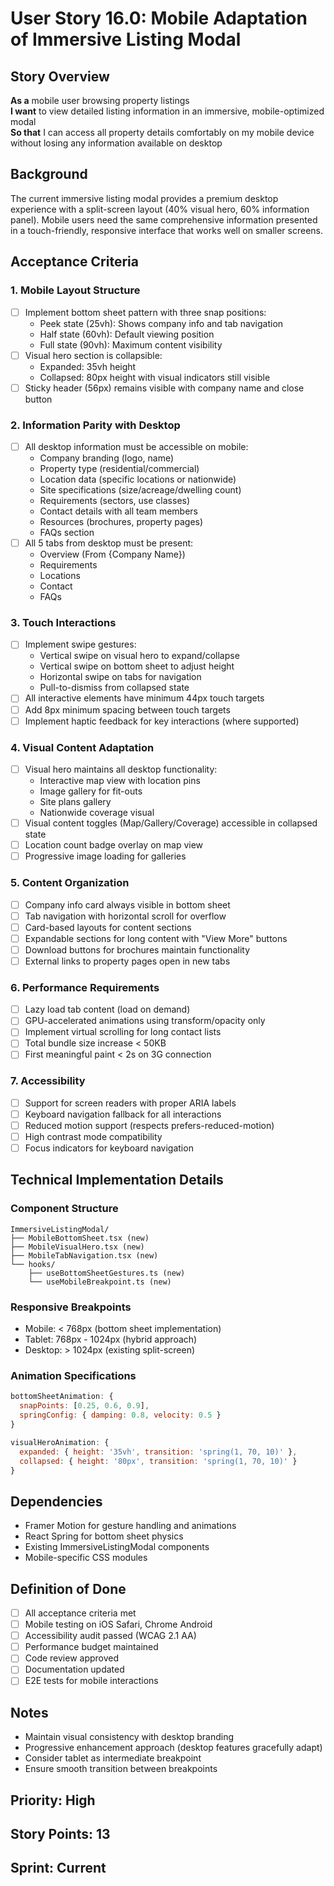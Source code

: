 # User Story 16.0: Mobile Adaptation of Immersive Listing Modal

## Story Overview
**As a** mobile user browsing property listings  
**I want** to view detailed listing information in an immersive, mobile-optimized modal  
**So that** I can access all property details comfortably on my mobile device without losing any information available on desktop

## Background
The current immersive listing modal provides a premium desktop experience with a split-screen layout (40% visual hero, 60% information panel). Mobile users need the same comprehensive information presented in a touch-friendly, responsive interface that works well on smaller screens.

## Acceptance Criteria

### 1. Mobile Layout Structure
- [ ] Implement bottom sheet pattern with three snap positions:
  - Peek state (25vh): Shows company info and tab navigation
  - Half state (60vh): Default viewing position
  - Full state (90vh): Maximum content visibility
- [ ] Visual hero section is collapsible:
  - Expanded: 35vh height
  - Collapsed: 80px height with visual indicators still visible
- [ ] Sticky header (56px) remains visible with company name and close button

### 2. Information Parity with Desktop
- [ ] All desktop information must be accessible on mobile:
  - Company branding (logo, name)
  - Property type (residential/commercial)
  - Location data (specific locations or nationwide)
  - Site specifications (size/acreage/dwelling count)
  - Requirements (sectors, use classes)
  - Contact details with all team members
  - Resources (brochures, property pages)
  - FAQs section
- [ ] All 5 tabs from desktop must be present:
  - Overview (From {Company Name})
  - Requirements
  - Locations
  - Contact
  - FAQs

### 3. Touch Interactions
- [ ] Implement swipe gestures:
  - Vertical swipe on visual hero to expand/collapse
  - Vertical swipe on bottom sheet to adjust height
  - Horizontal swipe on tabs for navigation
  - Pull-to-dismiss from collapsed state
- [ ] All interactive elements have minimum 44px touch targets
- [ ] Add 8px minimum spacing between touch targets
- [ ] Implement haptic feedback for key interactions (where supported)

### 4. Visual Content Adaptation
- [ ] Visual hero maintains all desktop functionality:
  - Interactive map view with location pins
  - Image gallery for fit-outs
  - Site plans gallery
  - Nationwide coverage visual
- [ ] Visual content toggles (Map/Gallery/Coverage) accessible in collapsed state
- [ ] Location count badge overlay on map view
- [ ] Progressive image loading for galleries

### 5. Content Organization
- [ ] Company info card always visible in bottom sheet
- [ ] Tab navigation with horizontal scroll for overflow
- [ ] Card-based layouts for content sections
- [ ] Expandable sections for long content with "View More" buttons
- [ ] Download buttons for brochures maintain functionality
- [ ] External links to property pages open in new tabs

### 6. Performance Requirements
- [ ] Lazy load tab content (load on demand)
- [ ] GPU-accelerated animations using transform/opacity only
- [ ] Implement virtual scrolling for long contact lists
- [ ] Total bundle size increase < 50KB
- [ ] First meaningful paint < 2s on 3G connection

### 7. Accessibility
- [ ] Support for screen readers with proper ARIA labels
- [ ] Keyboard navigation fallback for all interactions
- [ ] Reduced motion support (respects prefers-reduced-motion)
- [ ] High contrast mode compatibility
- [ ] Focus indicators for keyboard navigation

## Technical Implementation Details

### Component Structure
```
ImmersiveListingModal/
├── MobileBottomSheet.tsx (new)
├── MobileVisualHero.tsx (new)
├── MobileTabNavigation.tsx (new)
└── hooks/
    ├── useBottomSheetGestures.ts (new)
    └── useMobileBreakpoint.ts (new)
```

### Responsive Breakpoints
- Mobile: < 768px (bottom sheet implementation)
- Tablet: 768px - 1024px (hybrid approach)
- Desktop: > 1024px (existing split-screen)

### Animation Specifications
```javascript
bottomSheetAnimation: {
  snapPoints: [0.25, 0.6, 0.9],
  springConfig: { damping: 0.8, velocity: 0.5 }
}

visualHeroAnimation: {
  expanded: { height: '35vh', transition: 'spring(1, 70, 10)' },
  collapsed: { height: '80px', transition: 'spring(1, 70, 10)' }
}
```

## Dependencies
- Framer Motion for gesture handling and animations
- React Spring for bottom sheet physics
- Existing ImmersiveListingModal components
- Mobile-specific CSS modules

## Definition of Done
- [ ] All acceptance criteria met
- [ ] Mobile testing on iOS Safari, Chrome Android
- [ ] Accessibility audit passed (WCAG 2.1 AA)
- [ ] Performance budget maintained
- [ ] Code review approved
- [ ] Documentation updated
- [ ] E2E tests for mobile interactions

## Notes
- Maintain visual consistency with desktop branding
- Progressive enhancement approach (desktop features gracefully adapt)
- Consider tablet as intermediate breakpoint
- Ensure smooth transition between breakpoints

## Priority: High
## Story Points: 13
## Sprint: Current
